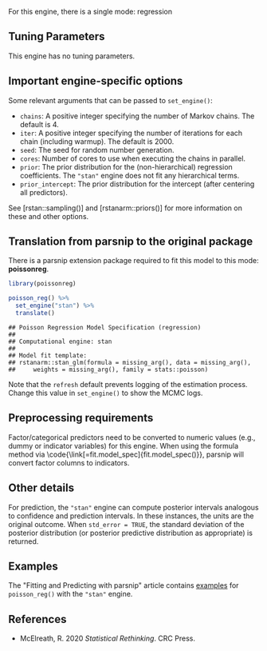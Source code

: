 


For this engine, there is a single mode: regression

## Tuning Parameters

This engine has no tuning parameters.

## Important engine-specific options

Some relevant arguments that can be passed to `set_engine()`: 

 * `chains`: A positive integer specifying the number of Markov chains. The default is 4.
 * `iter`: A positive integer specifying the number of iterations for each chain (including warmup). The default is 2000.
 * `seed`: The seed for random number generation. 
 * `cores`: Number of cores to use when executing the chains in parallel.
 * `prior`: The prior distribution for the (non-hierarchical) regression coefficients. The `"stan"` engine does not fit any hierarchical terms. 
 * `prior_intercept`: The prior distribution for the intercept (after centering all predictors). 
 
See [rstan::sampling()] and [rstanarm::priors()] for more information on these and other options.  

## Translation from parsnip to the original package

There is a parsnip extension package required to fit this model to this mode: **poissonreg**.


```r
library(poissonreg)

poisson_reg() %>% 
  set_engine("stan") %>% 
  translate()
```

```
## Poisson Regression Model Specification (regression)
## 
## Computational engine: stan 
## 
## Model fit template:
## rstanarm::stan_glm(formula = missing_arg(), data = missing_arg(), 
##     weights = missing_arg(), family = stats::poisson)
```

Note that the `refresh` default prevents logging of the estimation process. Change this value in `set_engine()` to show the MCMC logs.

## Preprocessing requirements


Factor/categorical predictors need to be converted to numeric values (e.g., dummy or indicator variables) for this engine. When using the formula method via \\code{\\link[=fit.model_spec]{fit.model_spec()}}, parsnip will convert factor columns to indicators.

## Other details

For prediction, the `"stan"` engine can compute posterior intervals analogous to confidence and prediction intervals. In these instances, the units are the original outcome. When `std_error = TRUE`, the standard deviation of the posterior  distribution (or posterior predictive distribution as  appropriate) is returned.

## Examples 

The "Fitting and Predicting with parsnip" article contains [examples](https://parsnip.tidymodels.org/articles/articles/Examples.html#linear-reg-stan) for `poisson_reg()` with the `"stan"` engine.

## References

 - McElreath, R. 2020 _Statistical Rethinking_. CRC Press.
